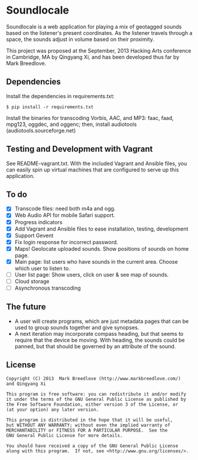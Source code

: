 Soundlocale
===========

Soundlocale is a web application for playing a mix of geotagged sounds based on
the listener's present coordinates.  As the listener travels through a space,
the sounds adjust in volume based on their proximity.

This project was proposed at the September, 2013 Hacking Arts conference in
Cambridge, MA by Qingyang Xi, and has been developed thus far by Mark Breedlove.


Dependencies
------------
Install the dependencies in requirements.txt:
```
$ pip install -r requirements.txt
```
Install the binaries for transcoding Vorbis, AAC, and MP3: faac, faad, mpg123,
oggdec, and oggenc; then, install audiotools (audiotools.sourceforge.net)

Testing and Development with Vagrant
------------------------------------
See README-vagrant.txt.  With the included Vagrant and Ansible files, you can
easily spin up virtual machines that are configured to serve up this
application.


To do
-----
- [x] Transcode files: need both m4a and ogg.
- [x] Web Audio API for mobile Safari support.
- [x] Progress indicators
- [x] Add Vagrant and Ansible files to ease installation, testing, development
- [x] Support Gevent
- [x] Fix login response for incorrect password.
- [x] Maps!  Geolocate uploaded sounds.  Show positions of sounds on home page.
- [x] Main page:  list users who have sounds in the current area.  Choose which
  user to listen to.
- [ ] User list page:  Show users, click on user & see map of sounds.
- [ ] Cloud storage
- [ ] Asynchronous transcoding

The future
----------
* A user will create programs, which are just metadata pages that can be used
  to group sounds together and give synopses.
* A next iteration may incorporate compass heading, but that seems to require
  that the device be moving.  With heading, the sounds could be panned, but
  that should be governed by an attribute of the sound.

License
-------

    Copyright (C) 2013  Mark Breedlove (http://www.markbreedlove.com/)
    and Qingyang Xi

    This program is free software: you can redistribute it and/or modify
    it under the terms of the GNU General Public License as published by
    the Free Software Foundation, either version 3 of the License, or
    (at your option) any later version.

    This program is distributed in the hope that it will be useful,
    but WITHOUT ANY WARRANTY; without even the implied warranty of
    MERCHANTABILITY or FITNESS FOR A PARTICULAR PURPOSE.  See the
    GNU General Public License for more details.

    You should have received a copy of the GNU General Public License
    along with this program.  If not, see <http://www.gnu.org/licenses/>.

